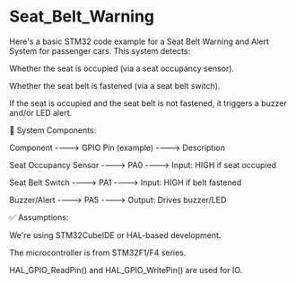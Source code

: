 # Seat_Belt_Warning


Here's a basic STM32 code example for a Seat Belt Warning and Alert System for passenger cars. This system detects:

Whether the seat is occupied (via a seat occupancy sensor).

Whether the seat belt is fastened (via a seat belt switch).

If the seat is occupied and the seat belt is not fastened, it triggers a buzzer and/or LED alert.

🚗 System Components:

Component	          ---->          GPIO Pin (example)	  ---->              Description

Seat Occupancy Sensor	   ---->     PA0                ---->	                 Input: HIGH if seat occupied

Seat Belt Switch	  ---->          PA1	             ---->                   Input: HIGH if belt fastened

Buzzer/Alert	   ---->             PA5	            ---->                    Output: Drives buzzer/LED

✅ Assumptions:

We're using STM32CubeIDE or HAL-based development.

The microcontroller is from STM32F1/F4 series.

HAL_GPIO_ReadPin() and HAL_GPIO_WritePin() are used for IO.

